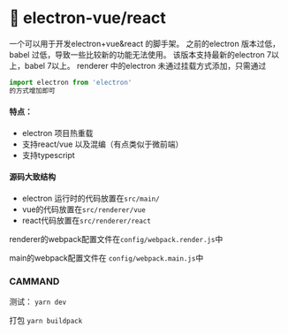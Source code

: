 # 🚀 electron-vue/react

一个可以用于开发electron+vue&react 的脚手架。
之前的electron 版本过低，babel 过低，导致一些比较新的功能无法使用。
该版本支持最新的electron 7以上，babel 7以上。
renderer 中的electron 未通过挂载方式添加，只需通过
```javascript
import electron from 'electron'
的方式增加即可
```
#### 特点：
+ electron 项目热重载
+ 支持react/vue 以及混编（有点类似于微前端）
+ 支持typescript

#### 源码大致结构

+ electron 运行时的代码放置在```src/main/```
+ vue的代码放置在```src/renderer/vue```
+ react代码放置在```src/renderer/react``` 

renderer的webpack配置文件在```config/webpack.render.js```中

main的webpack配置文件在 ```config/webpack.main.js```中

### CAMMAND
测试：
```yarn dev```


打包
```yarn buildpack```
